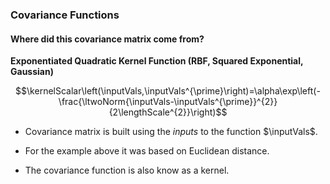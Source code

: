 ### Covariance Functions

#### Where did this covariance matrix come from?

**Exponentiated Quadratic Kernel Function (RBF, Squared Exponential,
Gaussian)**

$$\kernelScalar\left(\inputVals,\inputVals^{\prime}\right)=\alpha\exp\left(-\frac{\ltwoNorm{\inputVals-\inputVals^{\prime}}^{2}}{2\lengthScale^{2}}\right)$$


-   Covariance matrix is built using the *inputs* to the function
    $\inputVals$.

-   For the example above it was based on Euclidean distance.

-   The covariance function is also know as a kernel.

